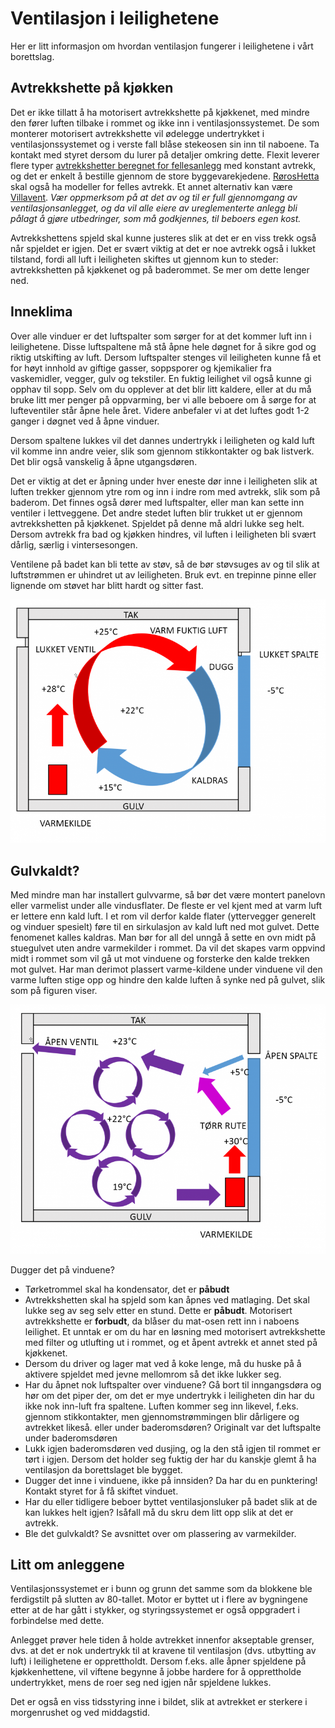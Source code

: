 # Ventilasjon i leilighetene

Her er litt informasjon om hvordan ventilasjon fungerer i leilighetene i vårt
borettslag.

## Avtrekkshette på kjøkken

Det er ikke tillatt å ha motorisert avtrekkshette på kjøkkenet, med mindre den
fører luften tilbake i rommet og ikke inn i ventilasjonssystemet. De som
monterer motorisert avtrekkshette vil ødelegge undertrykket i
ventilasjonssystemet og i verste fall blåse stekeosen sin inn til naboene. Ta
kontakt med styret dersom du lurer på detaljer omkring dette. Flexit leverer
flere typer [avtrekkshetter beregnet for fellesanlegg][flexit] med konstant
avtrekk, og det er enkelt å bestille gjennom de store byggevarekjedene.
[RørosHetta][røros] skal også ha modeller for felles avtrekk. Et annet
alternativ kan være [Villavent][villavent]. _Vær oppmerksom på at det av og til
er full gjennomgang av ventilasjonsanlegget, og da vil alle eiere av
ureglementerte anlegg bli pålagt å gjøre utbedringer, som må godkjennes, til
beboers egen kost._

Avtrekkshettens spjeld skal kunne justeres slik at det er en viss trekk også når
spjeldet er igjen. Det er svært viktig at det er noe avtrekk også i lukket
tilstand, fordi all luft i leiligheten skiftes ut gjennom kun to steder:
avtrekkshetten på kjøkkenet og på baderommet. Se mer om dette lenger ned.

[flexit]: <https://www.flexit.no/produkter/kjokkenvifte/kjokkenhette_for_fellesanlegg/>
[røros]: <https://roroshetta.no/produktutvalg/>
[villavent]: <https://www.villavent.shop/kjokkenhetter-for-aggregat-og-fellesavtrekk>

## Inneklima

Over alle vinduer er det luftspalter som sørger for at det kommer luft inn i
leilighetene. Disse luftspaltene må stå åpne hele døgnet for å sikre god og
riktig utskifting av luft. Dersom luftspalter stenges vil leiligheten kunne få
et for høyt innhold av giftige gasser, soppsporer og kjemikalier fra
vaskemidler, vegger, gulv og tekstiler. En fuktig leilighet vil også kunne gi
opphav til sopp. Selv om du opplever at det blir litt kaldere, eller at du må
bruke litt mer penger på oppvarming, ber vi alle beboere om å sørge for at
lufteventiler står åpne hele året. Videre anbefaler vi at det luftes godt 1-2
ganger i døgnet ved å åpne vinduer.

Dersom spaltene lukkes vil det dannes undertrykk i leiligheten og kald luft vil
komme inn andre veier, slik som gjennom stikkontakter og bak listverk. Det blir
også vanskelig å åpne utgangsdøren.

Det er viktig at det er åpning under hver eneste dør inne i leiligheten slik at
luften trekker gjennom ytre rom og inn i indre rom med avtrekk, slik som på
baderom. Det finnes også dører med luftspalter, eller man kan sette inn ventiler
i lettveggene. Det andre stedet luften blir trukket ut er gjennom avtrekkshetten
på kjøkkenet. Spjeldet på denne må aldri lukke seg helt. Dersom avtrekk fra bad
og kjøkken hindres, vil luften i leiligheten bli svært dårlig, særlig i
vintersesongen.

Ventilene på badet kan bli tette av støv, så de bør støvsuges av og til slik at
luftstrømmen er uhindret ut av leiligheten. Bruk evt. en trepinne pinne eller
lignende om støvet har blitt hardt og sitter fast.

![Eksempel på dårlig ventilasjon](daarlig_ventilasjon-768x594.png)

## Gulvkaldt?

Med mindre man har installert gulvvarme, så bør det være montert panelovn eller
varmelist under alle vindusflater. De fleste er vel kjent med at varm luft er
lettere enn kald luft. I et rom vil derfor kalde flater (yttervegger generelt og
vinduer spesielt) føre til en sirkulasjon av kald luft ned mot gulvet. Dette
fenomenet kalles kaldras. Man bør for all del unngå å sette en ovn midt på
stuegulvet uten andre varmekilder i rommet. Da vil det skapes varm oppvind midt
i rommet som vil gå ut mot vinduene og forsterke den kalde trekken mot gulvet.
Har man derimot plassert varme-kildene under vinduene vil den varme luften stige
opp og hindre den kalde luften å synke ned på gulvet, slik som på figuren viser.

![Eksempel på god ventilasjon og oppvarming](god_ventilasjon-768x607.png)

Dugger det på vinduene?

- Tørketrommel skal ha kondensator, det er __påbudt__
- Avtrekkshetten skal ha spjeld som kan åpnes ved matlaging. Det skal lukke seg
  av seg selv etter en stund. Dette er __påbudt__. Motorisert avtrekkshette er
  __forbudt__, da blåser du mat-osen rett inn i naboens leilighet. Et unntak er
  om du har en løsning med motorisert avtrekkshette med filter og utlufting ut i
  rommet, og et åpent avtrekk et annet sted på kjøkkenet.
- Dersom du driver og lager mat ved å koke lenge, må du huske på å aktivere
  spjeldet med jevne mellomrom så det ikke lukker seg.
- Har du åpnet nok luftspalter over vinduene? Gå bort til inngangsdøra og hør
  om det piper der, om det er mye undertrykk i leiligheten din har du ikke nok
  inn-luft fra spaltene. Luften kommer seg inn likevel, f.eks. gjennom
  stikkontakter, men gjennomstrømmingen blir dårligere og avtrekket likeså.
  eller under baderomsdøren? Originalt var det luftspalte under baderomsdøren
- Lukk igjen baderomsdøren ved dusjing, og la den stå igjen til rommet er tørt i
  igjen. Dersom det holder seg fuktig der har du kanskje glemt å ha ventilasjon
  da borettslaget ble bygget.
- Dugger det inne i vinduene, ikke på innsiden? Da har du en punktering! Kontakt
  styret for å få skiftet vinduet.
- Har du eller tidligere beboer byttet ventilasjonsluker på badet slik at de kan
  lukkes helt igjen? Isåfall må du skru dem litt opp slik at det er avtrekk.
- Ble det gulvkaldt? Se avsnittet over om plassering av varmekilder.

## Litt om anleggene

Ventilasjonssystemet er i bunn og grunn det samme som da blokkene ble
ferdigstilt på slutten av 80-tallet. Motor er byttet ut i flere av bygningene
etter at de har gått i stykker, og styringssystemet er også oppgradert i
forbindelse med dette.

Anlegget prøver hele tiden å holde avtrekket innenfor akseptable grenser, dvs.
at det er nok undertrykk til at kravene til ventilasjon (dvs. utbytting av luft)
i leilighetene er opprettholdt. Dersom f.eks. alle åpner spjeldene på
kjøkkenhettene, vil viftene begynne å jobbe hardere for å opprettholde
undertrykket, mens de roer seg ned igjen når spjeldene lukkes.

Det er også en viss tidsstyring inne i bildet, slik at avtrekket er sterkere i
morgenrushet og ved middagstid.
